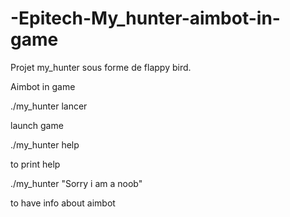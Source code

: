 # -Epitech-My_hunter-aimbot-in-game

Projet my_hunter sous forme de flappy bird.

Aimbot in game

./my_hunter lancer 

launch game

./my_hunter help 

to print help

./my_hunter "Sorry i am a noob" 

to have info about aimbot
